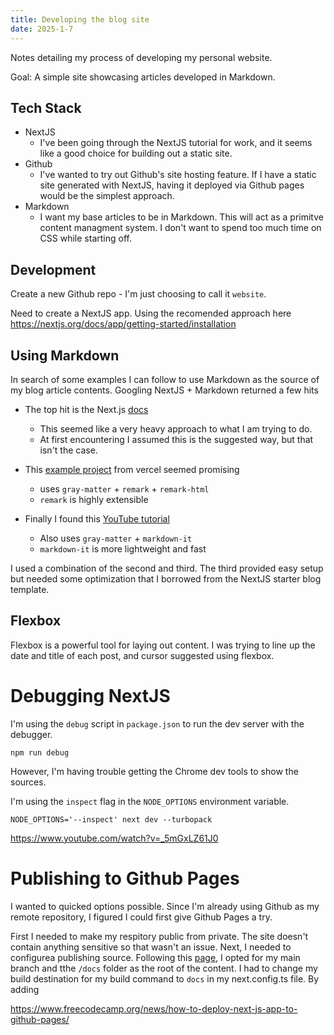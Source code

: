```yaml
---
title: Developing the blog site
date: 2025-1-7
---
```

Notes detailing my process of developing my personal website.

Goal: A simple site showcasing articles developed in Markdown.

## Tech Stack
- NextJS
    - I've been going through the NextJS tutorial for work, and it seems like a good choice for building out a static site.
- Github
    - I've wanted to try out Github's site hosting feature. If I have a static site generated with NextJS, having it deployed via Github pages would be the simplest approach.
- Markdown
    - I want my base articles to be in Markdown. This will act as a primitve content managment system. I don't want to spend too much time on CSS while starting off.

## Development
Create a new Github repo - I'm just choosing to call it `website`.

Need to create a NextJS app. Using the recomended approach here https://nextjs.org/docs/app/getting-started/installation

## Using Markdown

In search of some examples I can follow to use Markdown as the source of my blog article contents. Googling NextJS + Markdown returned a few hits

* The top hit is the Next.js [docs](https://nextjs.org/docs/app/building-your-application/configuring/mdx)
    * This seemed like a very heavy approach to what I am trying to do. 
    * At first encountering I assumed this is the suggested way, but that isn't the case.

* This [example project](https://vercel.com/templates/next.js/blog-starter-kit) from vercel seemed promising
    * uses `gray-matter` + `remark` + `remark-html`
    * `remark` is highly extensible

* Finally I found this [YouTube tutorial](https://www.youtube.com/watch?v=lcqT5N7Lphg)
    * Also uses `gray-matter` + `markdown-it`
    * `markdown-it` is more lightweight and fast

I used a combination of the second and third. The third provided easy setup but needed some optimization that I borrowed from the NextJS starter blog template.

## Flexbox
Flexbox is a powerful tool for laying out content.
I was trying to line up the date and title of each post, and cursor suggested using flexbox.


# Debugging NextJS

I'm using the `debug` script in `package.json` to run the dev server with the debugger.

```
npm run debug
```

However, I'm having trouble getting the Chrome dev tools to show the sources.

I'm using the `inspect` flag in the `NODE_OPTIONS` environment variable.

```
NODE_OPTIONS='--inspect' next dev --turbopack
```
https://www.youtube.com/watch?v=_5mGxLZ61J0


# Publishing to Github Pages
I wanted to quicked options possible. Since I'm already using Github as my remote repository, I figured I could first give Github Pages a try.

First I needed to make my respitory public from private. The site doesn't contain anything sensitive so that wasn't an issue. Next, I needed to configurea publishing source. Following this [page](https://docs.github.com/en/pages/getting-started-with-github-pages/configuring-a-publishing-source-for-your-github-pages-site), I opted for my main branch and tthe `/docs` folder as the root of the content. I had to change my build destination for my build command to `docs` in my next.config.ts file. By adding 

https://www.freecodecamp.org/news/how-to-deploy-next-js-app-to-github-pages/